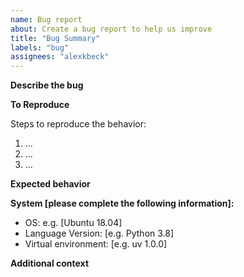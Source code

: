 ```yaml
---
name: Bug report
about: Create a bug report to help us improve
title: "Bug Summary"
labels: "bug"
assignees: "alexkbeck"
---
```


**Describe the bug**

<!-- A clear and concise description of what the bug is. -->

**To Reproduce**

Steps to reproduce the behavior:

1. ...
2. ...
3. ...

**Expected behavior**

<!-- A clear and concise description of what you expected to happen. -->

**System [please complete the following information]:**

- OS: e.g. [Ubuntu 18.04]
- Language Version: [e.g. Python 3.8]
- Virtual environment: [e.g. uv 1.0.0]

**Additional context**

<!-- Add any other context about the problem here. -->
